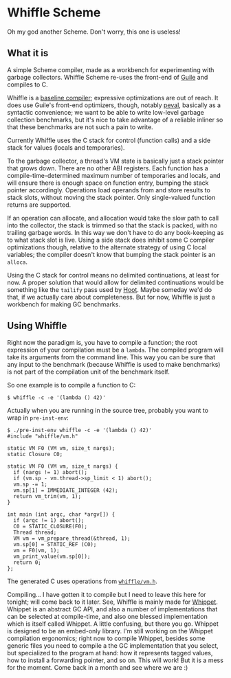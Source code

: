 # Whiffle Scheme

Oh my god another Scheme.  Don't worry, this one is useless!

## What it is

A simple Scheme compiler, made as a workbench for experimenting with
garbage collectors.  Whiffle Scheme re-uses the front-end of
[Guile](https://gnu.org/s/guile/) and compiles to C.

Whiffle is a [baseline
compiler](https://wingolog.org/archives/2020/06/03/a-baseline-compiler-for-guile);
expressive optimizations are out of reach.  It does use Guile's
front-end optimizers, though, notably
[peval](https://wingolog.org/archives/2011/10/11/partial-evaluation-in-guile),
basically as a syntactic convenience; we want to be able to write
low-level garbage collection benchmarks, but it's nice to take advantage
of a reliable inliner so that these benchmarks are not such a pain to
write.

Currently Whiffle uses the C stack for control (function calls) and a
side stack for values (locals and temporaries).

To the garbage collector, a thread's VM state is basically just a stack
pointer that grows down.  There are no other ABI registers.  Each
function has a compile-time-determined maximum number of temporaries and
locals, and will ensure there is enough space on function entry, bumping
the stack pointer accordingly.  Operations load operands from and store
results to stack slots, without moving the stack pointer.  Only
single-valued function returns are supported.

If an operation can allocate, and allocation would take the slow path to
call into the collector, the stack is trimmed so that the stack is
packed, with no trailing garbage words.  In this way we don't have to do
any book-keeping as to what stack slot is live.  Using a side stack does
inhibit some C compiler optimizations though, relative to the alternate
strategy of using C local variables; the compiler doesn't know that
bumping the stack pointer is an `alloca`.

Using the C stack for control means no delimited continuations, at least
for now.  A proper solution that would allow for delimited continuations
would be something like the `tailify` pass used by
[Hoot](https://gitlab.com/spritely/guile-hoot/).  Maybe someday we'd do
that, if we actually care about completeness.  But for now, Whiffle is
just a workbench for making GC benchmarks.

## Using Whiffle

Right now the paradigm is, you have to compile a function; the root
expression of your compilation must be a `lambda`.  The compiled program
will take its arguments from the command line.  This way you can be sure
that any input to the benchmark (because Whiffle is used to make
benchmarks) is not part of the compilation unit of the benchmark itself.

So one example is to compile a function to C:

```
$ whiffle -c -e '(lambda () 42)'
```

Actually when you are running in the source tree, probably you want to
wrap in `pre-inst-env`:

```
$ ./pre-inst-env whiffle -c -e '(lambda () 42)'
#include "whiffle/vm.h"

static VM F0 (VM vm, size_t nargs);
static Closure C0;

static VM F0 (VM vm, size_t nargs) {
  if (nargs != 1) abort();
  if (vm.sp - vm.thread->sp_limit < 1) abort();
  vm.sp -= 1;
  vm.sp[1] = IMMEDIATE_INTEGER (42);
  return vm_trim(vm, 1);
}

int main (int argc, char *argv[]) {
  if (argc != 1) abort();
  C0 = STATIC_CLOSURE(F0);
  Thread thread;
  VM vm = vm_prepare_thread(&thread, 1);
  vm.sp[0] = STATIC_REF (C0);
  vm = F0(vm, 1);
  vm_print_value(vm.sp[0]);
  return 0;
};
```

The generated C uses operations from
[`whiffle/vm.h`](./include/whiffle/vm.h).

Compiling... I have gotten it to compile but I need to leave this here
for tonight; will come back to it later.  See, Whiffle is mainly made
for [Whippet](https://github.com/wingo/whippet-gc/).  Whippet is an
abstract GC API, and also a number of implementations that can be
selected at compile-time, and also one blessed implementation which is
itself called Whippet.  A little confusing, but there you go.  Whippet
is designed to be an embed-only library.  I'm still working on the
Whippet compilation ergonomics; right now to compile Whippet, besides
some generic files you need to compile a the GC implementation that you
select, but specialized to the program at hand: how it represents tagged
values, how to install a forwarding pointer, and so on.  This will work!
But it is a mess for the moment.  Come back in a month and see where we
are :)
